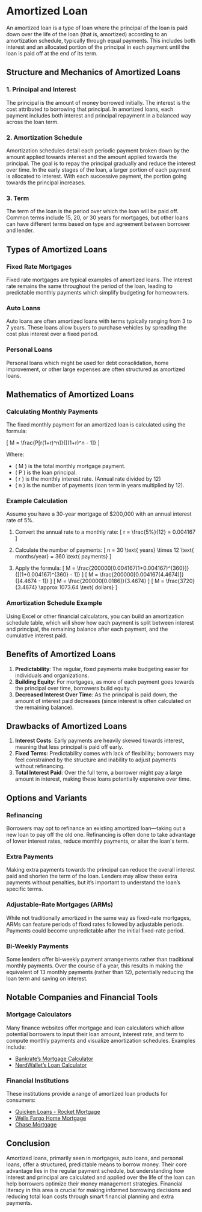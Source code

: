 # Amortized Loan

An amortized loan is a type of loan where the principal of the loan is paid down over the life of the loan (that is, amortized) according to an amortization schedule, typically through equal payments. This includes both interest and an allocated portion of the principal in each payment until the loan is paid off at the end of its term.

## Structure and Mechanics of Amortized Loans

### 1. Principal and Interest
The principal is the amount of money borrowed initially. The interest is the cost attributed to borrowing that principal. In amortized loans, each payment includes both interest and principal repayment in a balanced way across the loan term.

### 2. Amortization Schedule
Amortization schedules detail each periodic payment broken down by the amount applied towards interest and the amount applied towards the principal. The goal is to repay the principal gradually and reduce the interest over time. In the early stages of the loan, a larger portion of each payment is allocated to interest. With each successive payment, the portion going towards the principal increases.

### 3. Term
The term of the loan is the period over which the loan will be paid off. Common terms include 15, 20, or 30 years for mortgages, but other loans can have different terms based on type and agreement between borrower and lender.

## Types of Amortized Loans

### Fixed Rate Mortgages
Fixed rate mortgages are typical examples of amortized loans. The interest rate remains the same throughout the period of the loan, leading to predictable monthly payments which simplify budgeting for homeowners.

### Auto Loans
Auto loans are often amortized loans with terms typically ranging from 3 to 7 years. These loans allow buyers to purchase vehicles by spreading the cost plus interest over a fixed period.

### Personal Loans
Personal loans which might be used for debt consolidation, home improvement, or other large expenses are often structured as amortized loans.

## Mathematics of Amortized Loans

### Calculating Monthly Payments
The fixed monthly payment for an amortized loan is calculated using the formula:

\[ M = \frac{P[r(1+r)^n]}{[(1+r)^n - 1]} \]

Where:
- \( M \) is the total monthly mortgage payment.
- \( P \) is the loan principal.
- \( r \) is the monthly interest rate. (Annual rate divided by 12)
- \( n \) is the number of payments (loan term in years multiplied by 12).

### Example Calculation
Assume you have a 30-year mortgage of $200,000 with an annual interest rate of 5%.

1. Convert the annual rate to a monthly rate:
\[ r = \frac{5\%}{12} = 0.004167 \]

2. Calculate the number of payments:
\[ n = 30 \text{ years} \times 12 \text{ months/year} = 360 \text{ payments} \]

3. Apply the formula:
\[ M = \frac{200000[0.004167(1+0.004167)^{360}]}{[(1+0.004167)^{360} - 1]} \]
\[ M = \frac{200000[0.004167(4.4674)]}{[4.4674 - 1]} \]
\[ M = \frac{200000[0.0186]}{3.4674} \]
\[ M = \frac{3720}{3.4674} \approx 1073.64 \text{ dollars} \]

### Amortization Schedule Example
Using Excel or other financial calculators, you can build an amortization schedule table, which will show how each payment is split between interest and principal, the remaining balance after each payment, and the cumulative interest paid.

## Benefits of Amortized Loans

1. **Predictability**: The regular, fixed payments make budgeting easier for individuals and organizations.
2. **Building Equity**: For mortgages, as more of each payment goes towards the principal over time, borrowers build equity.
3. **Decreased Interest Over Time**: As the principal is paid down, the amount of interest paid decreases (since interest is often calculated on the remaining balance).

## Drawbacks of Amortized Loans

1. **Interest Costs**: Early payments are heavily skewed towards interest, meaning that less principal is paid off early.
2. **Fixed Terms**: Predictability comes with lack of flexibility; borrowers may feel constrained by the structure and inability to adjust payments without refinancing.
3. **Total Interest Paid**: Over the full term, a borrower might pay a large amount in interest, making these loans potentially expensive over time.

## Options and Variants

### Refinancing
Borrowers may opt to refinance an existing amortized loan—taking out a new loan to pay off the old one. Refinancing is often done to take advantage of lower interest rates, reduce monthly payments, or alter the loan's term.

### Extra Payments
Making extra payments towards the principal can reduce the overall interest paid and shorten the term of the loan. Lenders may allow these extra payments without penalties, but it’s important to understand the loan’s specific terms.

### Adjustable-Rate Mortgages (ARMs)
While not traditionally amortized in the same way as fixed-rate mortgages, ARMs can feature periods of fixed rates followed by adjustable periods. Payments could become unpredictable after the initial fixed-rate period.

### Bi-Weekly Payments
Some lenders offer bi-weekly payment arrangements rather than traditional monthly payments. Over the course of a year, this results in making the equivalent of 13 monthly payments (rather than 12), potentially reducing the loan term and saving on interest.

## Notable Companies and Financial Tools

### Mortgage Calculators
Many finance websites offer mortgage and loan calculators which allow potential borrowers to input their loan amount, interest rate, and term to compute monthly payments and visualize amortization schedules. Examples include:

- [Bankrate’s Mortgage Calculator](https://www.bankrate.com/calculators/mortgages/mortgage-calculator.aspx)
- [NerdWallet’s Loan Calculator](https://www.nerdwallet.com/mortgages/mortgage-calculator)

### Financial Institutions
These institutions provide a range of amortized loan products for consumers:

- [Quicken Loans - Rocket Mortgage](https://www.rocketmortgage.com/)
- [Wells Fargo Home Mortgage](https://www.wellsfargo.com/mortgage/)
- [Chase Mortgage](https://www.chase.com/personal/mortgage)

## Conclusion

Amortized loans, primarily seen in mortgages, auto loans, and personal loans, offer a structured, predictable means to borrow money. Their core advantage lies in the regular payment schedule, but understanding how interest and principal are calculated and applied over the life of the loan can help borrowers optimize their money management strategies. Financial literacy in this area is crucial for making informed borrowing decisions and reducing total loan costs through smart financial planning and extra payments.